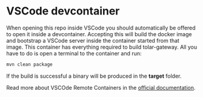 # VSCode devcontainer

When opening this repo inside VSCode you should automatically be offered to open it inside a devcontainer.
Accepting this will build the docker image and bootstrap a VSCode server inside the container started from that image.
This container has everything required to build tolar-gateway. All you have to do is open a terminal to the container and run:

```sh
mvn clean package
```

If the build is successful a binary will be produced in the **target** folder.

Read more about VSCOde Remote Containers in the [official documentation](https://code.visualstudio.com/docs/remote/containers).